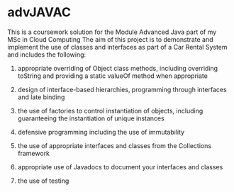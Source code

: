 # advJAVAC
This is a coursework solution for the Module Advanced Java part of my MSc in Cloud Computing
The aim of this project is to demonstrate and implement the use of classes and interfaces as part of a Car Rental System and includes
the following:

1) appropriate overriding of Object class methods, including overriding
toString and providing a static valueOf method when appropriate

2) design of interface-based hierarchies, programming through interfaces and late
binding

3) the use of factories to control instantiation of objects, including guaranteeing the
instantiation of unique instances

4) defensive programming including the use of immutability

5) the use of appropriate interfaces and classes from the Collections framework

6) appropriate use of Javadocs to document your interfaces and classes

7) the use of testing

